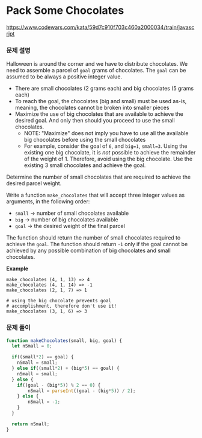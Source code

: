 # Pack Some Chocolates

https://www.codewars.com/kata/59d7c910f703c460a2000034/train/javascript

### 문제 설명

Halloween is around the corner and we have to distribute chocolates. We need to assemble a parcel of `goal` grams of chocolates. The `goal` can be assumed to be always a positive integer value.

- There are small chocolates (2 grams each) and big chocolates (5 grams each)
- To reach the goal, the chocolates (big and small) must be used as-is, meaning, the chocolates cannot be broken into smaller pieces
- Maximize the use of big chocolates that are available to achieve the desired goal. And only then should you proceed to use the small chocolates.
    - NOTE: "Maximize" does not imply you have to use all the available big chocolates before using the small chocolates
    - For example, consider the goal of `6`, and `big=1`, `small=3`. Using the existing one big chocolate, it is *not* possible to achieve the remainder of the weight of 1. Therefore, avoid using the big chocolate. Use the existing 3 small chocolates and achieve the goal.

Determine the number of small chocolates that are required to achieve the desired parcel weight.

Write a function `make_chocolates` that will accept three integer values as arguments, in the following order:

- `small` -> number of small chocolates available
- `big` -> number of big chocolates available
- `goal` -> the desired weight of the final parcel

The function should return the number of small chocolates required to achieve the `goal`. The function should return `-1` only if the goal cannot be achieved by any possible combination of big chocolates and small chocolates.

**Example**

```
make_chocolates (4, 1, 13) => 4  
make_chocolates (4, 1, 14) => -1  
make_chocolates (2, 1, 7) => 1  

# using the big chocolate prevents goal 
# accomplishment, therefore don't use it!
make_chocolates (3, 1, 6) => 3  
```

### 문제 풀이

```jsx
function makeChocolates(small, big, goal) {
  let nSmall = 0;

  if((small*2) == goal) {
    nSmall = small;
  } else if((small*2) + (big*5) == goal) {
    nSmall = small;
  } else {
    if((goal - (big*5)) % 2 == 0) {
        nSmall = parseInt((goal - (big*5)) / 2);
    } else {
        nSmall = -1;
    }
  }

  return nSmall;
}
```
